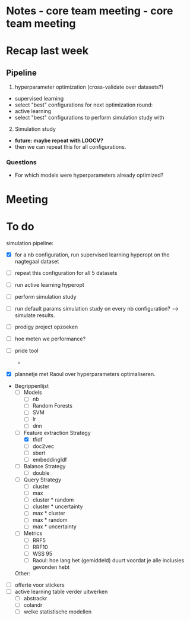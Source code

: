 # Notes - core team meeting - core team meeting

# Recap last week

## Pipeline

  1. hyperparameter optimization (cross-validate over datasets?)

  - supervised learning   
  - select "best" configurations for next optimization round:
  - active learning
  - select "best" configurations to perform simulation study with

  2. Simulation study

- **future: maybe repeat with LOOCV?**
- then we can repeat this for all configurations.

### Questions
- For which models were hyperparameters already optimized? 

# Meeting


# To do
simulation pipeline:

- [x] for a nb configuration, run supervised learning hyperopt on the nagtegaal dataset
- [ ] repeat this configuration for all 5 datasets
- [ ] run active learning hyperopt
- [ ] perform simulation study

- [ ] run default params simulation study on every nb configuration? --> simulate results.

- [ ] prodigy project opzoeken
- [ ] hoe meten we performance?
- [ ] pride tool

    -
- [x] plannetje met Raoul over hyperparameters optimaliseren.

- Begrippenlijst
  - [ ] Models
    - [ ] nb
    - [ ] Random Forests
    - [ ] SVM
    - [ ] lr 
    - [ ] dnn
  - [ ] Feature extraction Strategy
    - [x] tfidf
    - [ ] doc2vec
    - [ ] sbert
    - [ ] embeddingIdf
  - [ ] Balance Strategy
    - [ ] double
  - [ ] Query Strategy
    - [ ] cluster
    - [ ] max
    - [ ] cluster * random 
    - [ ] cluster * uncertainty
    - [ ] max * cluster
    - [ ] max * random
    - [ ] max * uncertainty
  - [ ] Metrics
    - [ ] RRF5
    - [ ] RRF10
    - [ ] WSS 95
    - [ ] Raoul: hoe lang het (gemiddeld) duurt voordat je alle inclusies gevonden hebt

  Other:
- [ ] offerte voor stickers
- [ ] active learning table verder uitwerken
  - [ ] abstrackr
  - [ ] colandr
  - [ ] welke statistische modellen

